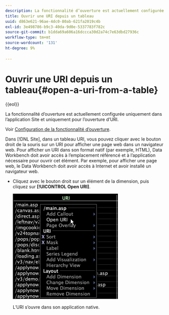 ```yaml
---
description: La fonctionnalité d’ouverture est actuellement configurée uniquement dans l’application Site et uniquement pour l’ouverture d’URI.
title: Ouvrir une URI depuis un tableau
uuid: d863e621-96ae-4dc0-80ab-621fa2019c4b
exl-id: 3e498786-b9c3-40da-9d0e-5337783f782c
source-git-commit: b1dda69a606a16dccca30d2a74c7e63dbd27936c
workflow-type: tm+mt
source-wordcount: '131'
ht-degree: 9%

---
```


# Ouvrir une URI depuis un tableau{#open-a-uri-from-a-table}

{{eol}}

La fonctionnalité d’ouverture est actuellement configurée uniquement dans l’application Site et uniquement pour l’ouverture d’URI.

Voir [Configuration de la fonctionnalité d’ouverture](../../../../home/c-get-started/c-intf-anlys-ftrs/c-config-open-funct.md#concept-854e6dc8bef34e6aa4ccfb7a8929af4d).

Dans [!DNL Site], dans un tableau URI, vous pouvez cliquer avec le bouton droit de la souris sur un URI pour afficher une page web dans un navigateur web. Pour afficher un URI dans son format natif (par exemple, HTML), Data Workbench doit avoir accès à l’emplacement référencé et à l’application nécessaire pour ouvrir cet élément. Par exemple, pour afficher une page web, le Data Workbench doit avoir accès à Internet et avoir installé un navigateur web.

* Cliquez avec le bouton droit sur un élément de la dimension, puis cliquez sur **[!UICONTROL Open URI]**.

   ![](assets/mnu_Table_OpenURI.png)

   L’URI s’ouvre dans son application native.

